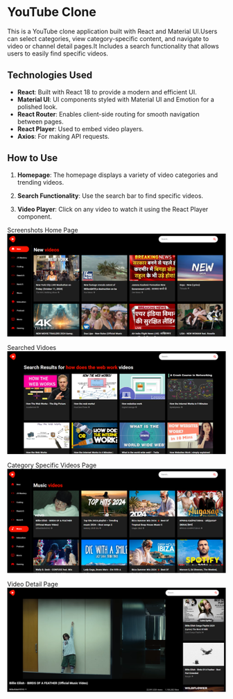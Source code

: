 # YouTube Clone

This is a YouTube clone application built with React and Material UI.Users can select categories, view category-specific content, and navigate to video or channel detail pages.It Includes a search functionality that allows users to easily find specific videos.

## Technologies Used

- **React**: Built with React 18 to provide a modern and efficient UI.
- **Material UI**: UI components styled with Material UI and Emotion for a polished look.
- **React Router**: Enables client-side routing for smooth navigation between pages.
- **React Player**: Used to embed video players.
- **Axios**: For making API requests.

## How to Use

1. **Homepage**: The homepage displays a variety of video categories and trending videos.

2. **Search Functionality**: Use the search bar to find specific videos.

3. **Video Player**: Click on any video to watch it using the React Player component.

Screenshots
Home Page
![Home Page](./screenshots/homepage.png)

Searched Vidoes
![Searched Videos Page](./screenshots/serach-results-page.png)

Category Specific Videos Page
![Category Specific Videos Page](./screenshots/category-specific-videos.png)

Video Detail Page
![Video Detail Page](./screenshots/video-detail-page.png)
